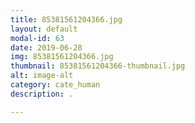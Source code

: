 ```yaml
---
title: 85381561204366.jpg
layout: default
modal-id: 63
date: 2019-06-28
img: 85381561204366.jpg
thumbnail: 85381561204366-thumbnail.jpg
alt: image-alt
category: cate_human
description: .

---
```

